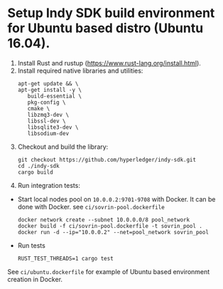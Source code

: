 # Setup Indy SDK build environment for Ubuntu based distro (Ubuntu 16.04).

1. Install Rust and rustup (https://www.rust-lang.org/install.html).
2. Install required native libraries and utilities:
   ```
   apt-get update && \
   apt-get install -y \
      build-essential \
      pkg-config \
      cmake \
      libzmq3-dev \
      libssl-dev \
      libsqlite3-dev \
      libsodium-dev
   ```
3. Checkout and build the library:
   ```
   git checkout https://github.com/hyperledger/indy-sdk.git
   cd ./indy-sdk
   cargo build
   ```
4. Run integration tests:
  * Start local nodes pool on `10.0.0.2:9701-9708` with Docker. It can be done with Docker. see `ci/sovrin-pool.dockerfile`
    ```
    docker network create --subnet 10.0.0.0/8 pool_network
    docker build -f ci/sovrin-pool.dockerfile -t sovrin_pool .
    docker run -d --ip="10.0.0.2" --net=pool_network sovrin_pool
    ```
  * Run tests
    ```
    RUST_TEST_THREADS=1 cargo test
    ```

See `ci/ubuntu.dockerfile` for example of Ubuntu based environment creation in Docker.